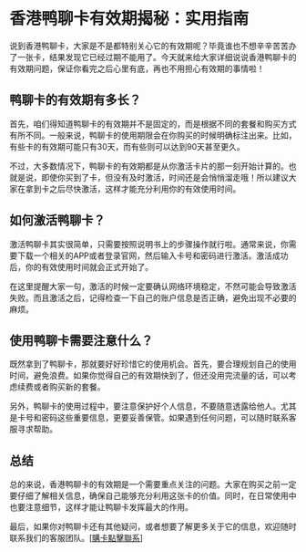 # 香港鸭聊卡有效期揭秘：实用指南

说到香港鸭聊卡，大家是不是都特别关心它的有效期呢？毕竟谁也不想辛辛苦苦办了一张卡，结果发现它已经过期不能用了。今天就来给大家详细说说香港鸭聊卡的有效期问题，保证你看完之后心里有底，再也不用担心有效期的事情啦！

## 鸭聊卡的有效期有多长？

首先，咱们得知道鸭聊卡的有效期并不是固定的，而是根据不同的套餐和购买方式有所不同。一般来说，鸭聊卡的使用期限会在你购买的时候明确标注出来。比如，有些卡的有效期可能只有30天，而有些则可以达到90天甚至更久。

不过，大多数情况下，鸭聊卡的有效期都是从你激活卡片的那一刻开始计算的。也就是说，即使你买到了卡，但没有及时激活，时间还是会悄悄溜走哦！所以建议大家在拿到卡之后尽快激活，这样才能充分利用你的有效使用时间。

## 如何激活鸭聊卡？

激活鸭聊卡其实很简单，只需要按照说明书上的步骤操作就行啦。通常来说，你需要下载一个相关的APP或者登录官网，然后输入卡号和密码进行激活。激活成功后，你的有效使用时间就会正式开始了。

在这里提醒大家一句，激活的时候一定要确认网络环境稳定，不然可能会导致激活失败。而且激活之后，记得检查一下自己的账户信息是否正确，避免出现不必要的麻烦。

## 使用鸭聊卡需要注意什么？

既然拿到了鸭聊卡，那就要好好珍惜它的使用机会。首先，要合理规划自己的使用时间，避免浪费。如果你觉得自己的有效期快到了，但还没用完流量的话，可以考虑续费或者购买新的套餐。

另外，鸭聊卡的使用过程中，要注意保护好个人信息，不要随意透露给他人。尤其是卡号和密码这些重要信息，更要妥善保管。如果遇到任何问题，可以随时联系客服寻求帮助。

## 总结

总的来说，香港鸭聊卡的有效期是一个需要重点关注的问题。大家在购买之前一定要仔细了解相关信息，确保自己能够充分利用这张卡的价值。同时，在日常使用中也要注意细节，这样才能让鸭聊卡发挥最大的作用。

最后，如果你对鸭聊卡还有其他疑问，或者想要了解更多关于它的信息，欢迎随时联系我们的客服团队。[[購卡點擊聯系](https://t.me/s/esim1088)]